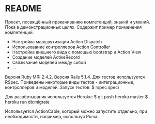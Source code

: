 # README

Проект, посвящённый прокачиванию компетенций, знаний и умений.
Пока в демонстрационных целях.
Содержит пример применения компетенций:
* Настройка маршрутизации Action Dispatch
* Использование контроллеров Action Controller
* Настройка внешнего вида с помощью bootstrap и Action View
* Создание моделей ActiveRecord
* Связывание моделей между собой
* ...


Версия Ruby MRI 2.4.2. Версия Rails 5.1.4.
Для тестов используется RSpec. Приведены некоторые виды тестов - интеграционные, контроллеров и моделей.
Запуск тестов:
$ rspec spec/

Для развёртывания используется Heroku:
$ git push heroku master
$ heroku run db:migrate 

Используется ActionCable, который можно запустить отдельно, при необходимости, например, используя Puma.
